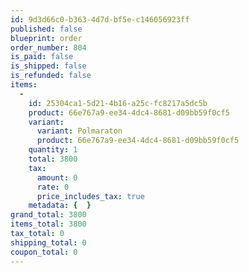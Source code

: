 ```yaml
---
id: 9d3d66c0-b363-4d7d-bf5e-c146056923ff
published: false
blueprint: order
order_number: 804
is_paid: false
is_shipped: false
is_refunded: false
items:
  -
    id: 25304ca1-5d21-4b16-a25c-fc8217a5dc5b
    product: 66e767a9-ee34-4dc4-8681-d09bb59f0cf5
    variant:
      variant: Polmaraton
      product: 66e767a9-ee34-4dc4-8681-d09bb59f0cf5
    quantity: 1
    total: 3800
    tax:
      amount: 0
      rate: 0
      price_includes_tax: true
    metadata: {  }
grand_total: 3800
items_total: 3800
tax_total: 0
shipping_total: 0
coupon_total: 0
---
```

